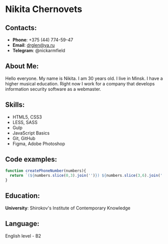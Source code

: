 # Nikita Chernovets

## Contacts:
* **Phone**: +375 (44) 774-59-47<br>
* **Email**: drglen@ya.ru<br>
* **Telegram**: @nickarmfield<br>

## About Me:
Hello everyone. My name is Nikita. I am 30 years old. I live in Minsk. I have a higher musical education. Right now I work for a company that develops information security software as a webmaster.

## Skills:
- HTML5, CSS3
- LESS, SASS
- Gulp
- JavaScript Basics
- Git, GitHub
- Figma, Adobe Photoshop

## Code examples:
```javascript
function createPhoneNumber(numbers){
  return `(${numbers.slice(0,3).join('')}) ${numbers.slice(3,6).join('')}-${numbers.slice(6).join('')}`
}
```

## Education:
**University**: Shirokov's Institute of Contemporary Knowledge

## Language:
English level - B2